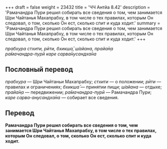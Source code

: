 +++
draft = false
weight = 23432
title = 'ЧЧ Антйа 8.42'
description = 'Рамачандра Пури решил собирать все сведения о том, чем занимается Шри Чайтанья Махапрабху, в том числе о тех правилах, которым Он следовал, о том, сколько Он ест, сколько спит и куда ходит.'
summary = 'Рамачандра Пури решил собирать все сведения о том, чем занимается Шри Чайтанья Махапрабху, в том числе о тех правилах, которым Он следовал, о том, сколько Он ест, сколько спит и куда ходит.'
+++

_прабхура стхити, рӣти, бхикша̄, ш́айана, прайа̄н̣а  
ра̄мачандра-пурӣ каре сарва̄нусандха̄на_

## Пословный перевод

_прабхура_ — Шри Чайтаньи Махапрабху; _стхити_ — о положении; _рӣти_ — правилах и ограничениях; _бхикша̄_ — принятии пищи; _ш́айана_ — отдыхе; _прайа̄н̣а_ — передвижении; _ра̄мачандра_\-_пурӣ_ — Рамачандра Пури; _каре_ _сарва_\-_анусандха̄на_ — собирает все сведения.

## Перевод

**Рамачандра Пури решил собирать все сведения о том, чем занимается Шри Чайтанья Махапрабху, в том числе о тех правилах, которым Он следовал, о том, сколько Он ест, сколько спит и куда ходит.**

